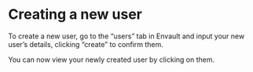 # Creating a new user

To create a new user, go to the “users” tab in Envault and input your new user’s details, clicking “create” to confirm them.

You can now view your newly created user by clicking on them.
